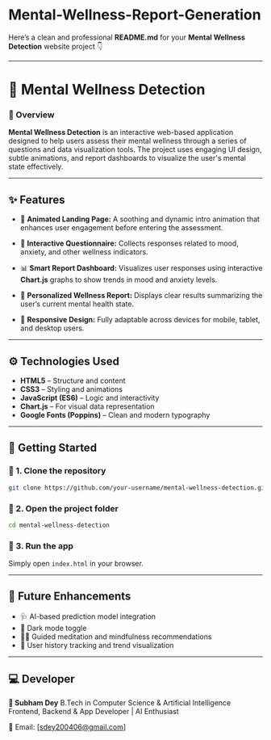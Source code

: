 # Mental-Wellness-Report-Generation
Here’s a clean and professional **README.md** for your **Mental Wellness Detection** website project 👇

---

# 🧠 Mental Wellness Detection

### 🌿 Overview

**Mental Wellness Detection** is an interactive web-based application designed to help users assess their mental wellness through a series of questions and data visualization tools. The project uses engaging UI design, subtle animations, and report dashboards to visualize the user's mental state effectively.

---

## ✨ Features

* 🎨 **Animated Landing Page:**
  A soothing and dynamic intro animation that enhances user engagement before entering the assessment.

* 🧩 **Interactive Questionnaire:**
  Collects responses related to mood, anxiety, and other wellness indicators.

* 📊 **Smart Report Dashboard:**
  Visualizes user responses using interactive **Chart.js** graphs to show trends in mood and anxiety levels.

* 💛 **Personalized Wellness Report:**
  Displays clear results summarizing the user’s current mental health state.

* 🌈 **Responsive Design:**
  Fully adaptable across devices for mobile, tablet, and desktop users.

---

## ⚙️ Technologies Used

* **HTML5** – Structure and content
* **CSS3** – Styling and animations
* **JavaScript (ES6)** – Logic and interactivity
* **Chart.js** – For visual data representation
* **Google Fonts (Poppins)** – Clean and modern typography

---

## 🚀 Getting Started

### 🔹 1. Clone the repository

```bash
git clone https://github.com/your-username/mental-wellness-detection.git
```

### 🔹 2. Open the project folder

```bash
cd mental-wellness-detection
```

### 🔹 3. Run the app

Simply open `index.html` in your browser.

---

## 🧭 Future Enhancements

* 🩺 AI-based prediction model integration
* 🌙 Dark mode toggle
* 🧘‍♀️ Guided meditation and mindfulness recommendations
* 🧠 User history tracking and trend visualization

---

## 💻 Developer

**👤 Subham Dey**
B.Tech in Computer Science & Artificial Intelligence
Frontend, Backend & App Developer | AI Enthusiast

📧 Email: [sdey200406@gmail.com]
